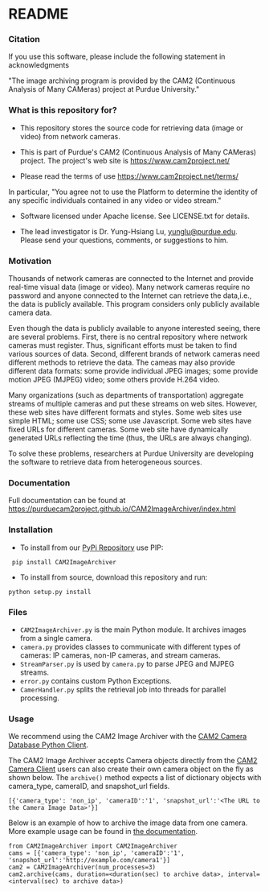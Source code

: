 # README #

### Citation ###

If you use this software, please include the following statement in acknowledgments

"The image archiving program is provided by the CAM2 (Continuous Analysis
of Many CAMeras) project at Purdue University."

### What is this repository for? ###

* This repository stores the source code for retrieving data (image
  or video) from network cameras.

* This is part of Purdue's CAM2 (Continuous Analysis of Many CAMeras)
  project. The project's web site is https://www.cam2project.net/

* Please read the terms of use
https://www.cam2project.net/terms/

In particular, "You agree not to use the Platform to determine the
identity of any specific individuals contained in any video or video
stream."

* Software licensed under Apache license.  See LICENSE.txt for details.

* The lead investigator is Dr. Yung-Hsiang Lu, yunglu@purdue.edu. Please
send your questions, comments, or suggestions to him.

### Motivation ###

Thousands of network cameras are connected to the Internet and provide
real-time visual data (image or video).  Many network cameras require
no password and anyone connected to the Internet can retrieve the
data,i.e., the data is publicly available.  This program considers
only publicly available camera data.

Even though the data is publicly available to anyone interested
seeing, there are several problems. First, there is no central
repository where network cameras must register.  Thus, significant
efforts must be taken to find various sources of data. Second,
different brands of network cameras need different methods to retrieve
the data.  The cameas may also provide different data formats: some
provide individual JPEG images; some provide motion JPEG (MJPEG)
video; some others provide H.264 video.

Many organizations (such as departments of transportation) aggregate
streams of multiple cameras and put these streams on web sites.
However, these web sites have different formats and styles.  Some web
sites use simple HTML; some use CSS; some use Javascript. Some web
sites have fixed URLs for different cameras. Some web site have
dynamically generated URLs reflecting the time (thus, the URLs are
always changing).

To solve these problems, researchers at Purdue University are
developing the software to retrieve data from heterogeneous sources.

### Documentation ###
Full documentation can be found at https://purduecam2project.github.io/CAM2ImageArchiver/index.html

### Installation ###

* To install from our [PyPi Repository](https://pypi.org/project/CAM2ImageArchiver/) use PIP:
```
 pip install CAM2ImageArchiver
```

* To install from source, download this repository and run:
```
python setup.py install
```


### Files ###

* ```CAM2ImageArchiver.py``` is the main Python module. It archives images from a single camera.
* ```camera.py``` provides classes to communicate with different types of cameras: IP cameras, non-IP cameras, and stream cameras.
* ```StreamParser.py``` is used by ```camera.py``` to parse JPEG and MJPEG streams.
* ```error.py``` contains custom Python Exceptions.
* ```CamerHandler.py``` splits the retrieval job into threads for parallel processing.

### Usage ###

We recommend using the CAM2 Image Archiver with the [CAM2 Camera Database Python Client](https://github.com/PurdueCAM2Project/CameraDatabaseClient).

The CAM2 Image Archiver accepts Camera objects directly from the [CAM2 Camera Client](https://github.com/PurdueCAM2Project/CameraDatabaseClient) users can also create their own camera object on the fly as shown below. The `archive()` method expects a list of dictionary objects with camera_type, cameraID, and snapshot_url fields. 
```
[{'camera_type': 'non_ip', 'cameraID':'1', 'snapshot_url':'<The URL to the Camera Image Data>'}]
```
Below is an example of how to archive the image data from one camera. More example usage can be found in [the documentation](https://purduecam2project.github.io/CAM2ImageArchiver/index.html).
```
from CAM2ImageArchiver import CAM2ImageArchiver
cams = [{'camera_type': 'non_ip', 'cameraID':'1', 'snapshot_url':'http://example.com/camera1'}]
cam2 = CAM2ImageArchiver(num_processes=3)
cam2.archive(cams, duration=<duration(sec) to archive data>, interval=<interval(sec) to archive data>)	
```

